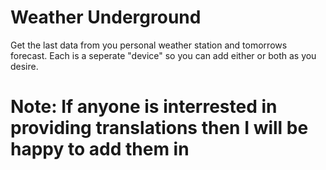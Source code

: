 # Weather Underground

Get the last data from you personal weather station and tomorrows forecast. Each is a seperate "device" so you can add either or both as you desire.

# Note: If anyone is interrested in providing translations then I will be happy to add them in
